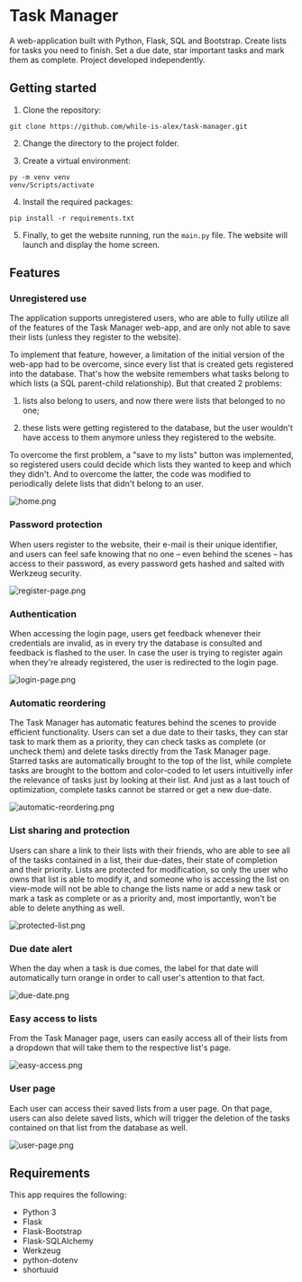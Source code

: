 # Task Manager
A web-application built with Python, Flask, SQL and Bootstrap. Create lists for tasks you need to finish. Set a due date, star important tasks and mark them as complete. Project developed independently.

## Getting started
1. Clone the repository:
```
git clone https://github.com/while-is-alex/task-manager.git
```

2. Change the directory to the project folder.

3. Create a virtual environment:
```
py -m venv venv
venv/Scripts/activate
```

4. Install the required packages:
```
pip install -r requirements.txt
```

5. Finally, to get the website running, run the `main.py` file. The website will launch and display the home screen.

## Features
### Unregistered use
The application supports unregistered users, who are able to fully utilize all of the features of the Task Manager web-app, and are only not able to save their lists (unless they register to the website).

To implement that feature, however, a limitation of the initial version of the web-app had to be overcome, since every list that is created gets registered into the database. That's how the website remembers what tasks belong to which lists (a SQL parent-child relationship). But that created 2 problems: 

1. lists also belong to users, and now there were lists that belonged to no one;

2. these lists were getting registered to the database, but the user wouldn't have access to them anymore unless they registered to the website.

To overcome the first problem, a "save to my lists" button was implemented, so registered users could decide which lists they wanted to keep and which they didn't. And to overcome the latter, the code was modified to periodically delete lists that didn't belong to an user.

![home.png](https://i.ibb.co/F33xG2b/home-page.png)

### Password protection
When users register to the website, their e-mail is their unique identifier, and users can feel safe knowing that no one – even behind the scenes – has access to their password, as every password gets hashed and salted with Werkzeug security.

![register-page.png](https://i.ibb.co/7yDnmZK/register-page.png)

### Authentication
When accessing the login page, users get feedback whenever their credentials are invalid, as in every try the database is consulted and feedback is flashed to the user. In case the user is trying to register again when they're already registered, the user is redirected to the login page.

![login-page.png](https://i.ibb.co/7rPhdL2/already-registered.png)

### Automatic reordering
The Task Manager has automatic features behind the scenes to provide efficient functionality. Users can set a due date to their tasks, they can star task to mark them as a priority, they can check tasks as complete (or uncheck them) and delete tasks directly from the Task Manager page. Starred tasks are automatically brought to the top of the list, while complete tasks are brought to the bottom and color-coded to let users intuitivelly infer the relevance of tasks just by looking at their list. And just as a last touch of optimization, complete tasks cannot be starred or get a new due-date.

![automatic-reordering.png](https://i.ibb.co/rFzTd28/automatic-reordering.png)

### List sharing and protection
Users can share a link to their lists with their friends, who are able to see all of the tasks contained in a list, their due-dates, their state of completion and their priority. Lists are protected for modification, so only the user who owns that list is able to modify it, and someone who is accessing the list on view-mode will not be able to change the lists name or add a new task or mark a task as complete or as a priority and, most importantly, won't be able to delete anything as well.

![protected-list.png](https://i.ibb.co/f2hwHyv/protected-list.png)

### Due date alert
When the day when a task is due comes, the label for that date will automatically turn orange in order to call user's attention to that fact.

![due-date.png](https://i.ibb.co/kgRmSDH/due-date.png)

### Easy access to lists
From the Task Manager page, users can easily access all of their lists from a dropdown that will take them to the respective list's page.

![easy-access.png](https://i.ibb.co/WWKHx41/easy-access-to-lists.png)

### User page
Each user can access their saved lists from a user page. On that page, users can also delete saved lists, which will trigger the deletion of the tasks contained on that list from the database as well.

![user-page.png](https://i.ibb.co/6JnQtzw/user-page.png)

## Requirements
This app requires the following:

+ Python 3
+ Flask
+ Flask-Bootstrap
+ Flask-SQLAlchemy
+ Werkzeug
+ python-dotenv
+ shortuuid
